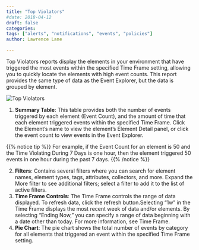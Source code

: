 ```yaml
---
title: "Top Violators"
#date: 2018-04-12
draft: false
categories:
tags: ["alerts", "notifications", "events", "policies"]
author: Lawrence Lane

---
```

Top Violators reports display the elements in your environment that have triggered the most events within the specified Time Frame setting, allowing you to quickly locate the elements with high event counts. This report provides the same type of data as the Event Explorer, but the data is grouped by element.

![Top Violators](/images/top-violators/top-violators.png)

1. **Summary Table**: This table provides both the number of events triggered by each element (Event Count), and the amount of time that each element triggered events within the specified Time Frame. Click the Element’s name to view the element’s Element Detail panel, or click the event count to view events in the Event Explorer.


{{% notice tip %}}
For example, if the Event Count for an element is 50 and the Time Violating During 7 Days is one hour, then the element triggered 50 events in one hour during the past 7 days.
{{% /notice %}}

2. **Filters**: Contains several filters where you can search for element names, element types, tags, attributes, collectors, and more. Expand the More filter to see additional filters; select a filter to add it to the list of active filters.
3. **Time Frame Controls**: The Time Frame controls the range of data displayed. To refresh data, click the refresh  button.Selecting “1w” in the Time Frame displays the most recent week of data and/or elements. By selecting “Ending Now,” you can specify a range of data beginning with a date other than today. For more information, see Time Frame.
4. **Pie Chart**: The pie chart shows the total number of events by category for all elements that triggered an event within the specified Time Frame setting.
